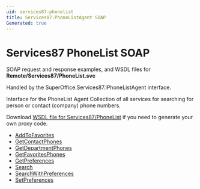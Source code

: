 ```yaml
---
uid: services87-phonelist
title: Services87.PhoneListAgent SOAP
Generated: true
---
```


# Services87 PhoneList SOAP

SOAP request and response examples, and WSDL files for **Remote/Services87/PhoneList.svc**

Handled by the <see cref="T:SuperOffice.Services87.IPhoneListAgent">SuperOffice.Services87.IPhoneListAgent</see> interface.

Interface for the PhoneList Agent
Collection of all services for searching for person or contact (company) phone numbers.

Download [WSDL file for Services87/PhoneList](../Services87-PhoneList.md) if you need to generate your own proxy code.

* [AddToFavorites](AddToFavorites.md)
* [GetContactPhones](GetContactPhones.md)
* [GetDepartmentPhones](GetDepartmentPhones.md)
* [GetFavoritesPhones](GetFavoritesPhones.md)
* [GetPreferences](GetPreferences.md)
* [Search](Search.md)
* [SearchWithPreferences](SearchWithPreferences.md)
* [SetPreferences](SetPreferences.md)

